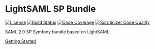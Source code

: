 LightSAML SP Bundle
===================

[![License](https://img.shields.io/packagist/l/lightsaml/sp-bundle.svg)](https://packagist.org/packages/lightsaml/sp-bundle)
[![Build Status](https://travis-ci.org/lightSAML/SpBundle.svg?branch=master)](https://travis-ci.org/lightSAML/SpBundle)
[![Code Coverage](https://scrutinizer-ci.com/g/lightSAML/SpBundle/badges/coverage.png?b=master)](https://scrutinizer-ci.com/g/lightSAML/SpBundle/?branch=master)
[![Scrutinizer Code Quality](https://scrutinizer-ci.com/g/lightSAML/SpBundle/badges/quality-score.png?b=master)](https://scrutinizer-ci.com/g/lightSAML/SpBundle/?branch=master)

SAML 2.0 SP Symfony bundle based on LightSAML.

[Getting Started](http://www.lightsaml.com/SP-Bundle/Getting-started/)
